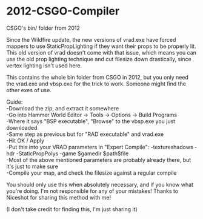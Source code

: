 # 2012-CSGO-Compiler
CSGO's bin/ folder from 2012

Since the Wildfire update, the new versions of vrad.exe have forced mappers to use StaticPropLighting if they want their props to be properly lit.
This old version of vrad doesn't come with that issue, which means you can use the old prop lighting technique and cut filesize down drastically, since vertex lighting isn't used here.

This contains the whole bin folder from CSGO in 2012, but you only need the vrad.exe and vbsp.exe for the trick to work. Someone might find the other exes of use.

Guide:  
-Download the zip, and extract it somewhere  
-Go into Hammer World Editor -> Tools -> Options -> Build Programs  
-Where it says "BSP executable", "Browse" to the vbsp.exe you just downloaded  
-Same step as previous but for "RAD executable" and vrad.exe  
-Hit OK / Apply  
-Put this into your VRAD parameters in "Expert Compile": -textureshadows -hdr -StaticPropPolys -game $gamedir $path\$file  
-Most of the above mentioned parameters are probably already there, but it's just to make sure  
-Compile your map, and check the filesize against a regular compile  

You should only use this when absolutely necessary, and if you know what you're doing. I'm not responsible for any of your mistakes!
Thanks to Niceshot for sharing this method with me!

(I don't take credit for finding this, I'm just sharing it)

